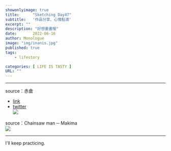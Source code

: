 ```yaml
---
showonlyimage: true
title:      "Sketching Day47"
subtitle:   '作品分享、心情點滴'
excerpt: ""
description: "好想畫畫喔"
date:       2022-06-16
author: Monologue    
image: "img/inanis.jpg"
published: true 
tags:
    - lifestory

categories: [ LIFE IS TASTY ]
URL: ""
---
```

***

source：赤倉  
* [link](https://www.pixiv.net/artworks/98322323)  
* [twitter](https://twitter.com/akakura1341)  
![](/blog/sketch/d47-1.jpg)  
  
source：Chainsaw man ─ Makima  
![](/blog/sketch/d47-2.jpg)  

***
I'll keep practicing.
<!--more-->
